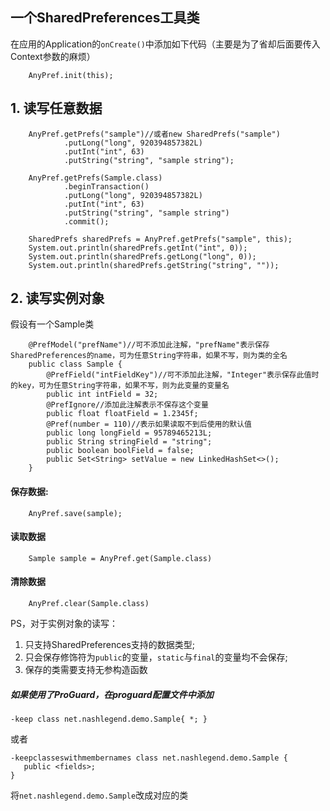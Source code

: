 一个SharedPreferences工具类
----------------------

在应用的Application的```onCreate()```中添加如下代码（主要是为了省却后面要传入Context参数的麻烦）

```
    AnyPref.init(this);
```

## 1. 读写任意数据

```
    AnyPref.getPrefs("sample")//或者new SharedPrefs("sample")
            .putLong("long", 920394857382L)
            .putInt("int", 63)
            .putString("string", "sample string");

    AnyPref.getPrefs(Sample.class)
            .beginTransaction()
            .putLong("long", 920394857382L)
            .putInt("int", 63)
            .putString("string", "sample string")
            .commit();

    SharedPrefs sharedPrefs = AnyPref.getPrefs("sample", this);
    System.out.println(sharedPrefs.getInt("int", 0));
    System.out.println(sharedPrefs.getLong("long", 0));
    System.out.println(sharedPrefs.getString("string", ""));
```


## 2. 读写实例对象

假设有一个Sample类

```
    @PrefModel("prefName")//可不添加此注解，"prefName"表示保存SharedPreferences的name，可为任意String字符串，如果不写，则为类的全名
    public class Sample {
        @PrefField("intFieldKey")//可不添加此注解，"Integer"表示保存此值时的key，可为任意String字符串，如果不写，则为此变量的变量名
        public int intField = 32;
        @PrefIgnore//添加此注解表示不保存这个变量
        public float floatField = 1.2345f;
        @Pref(number = 110)//表示如果读取不到后使用的默认值
        public long longField = 95789465213L;
        public String stringField = "string";
        public boolean boolField = false;
        public Set<String> setValue = new LinkedHashSet<>();
    }
```

#### 保存数据:
```
    AnyPref.save(sample);
```

#### 读取数据
```
    Sample sample = AnyPref.get(Sample.class)
```

#### 清除数据
```
    AnyPref.clear(Sample.class)
```

PS，对于实例对象的读写：

1. 只支持SharedPreferences支持的数据类型;
2. 只会保存修饰符为```public```的变量，```static```与```final```的变量均不会保存;
3. 保存的类需要支持无参构造函数


##### 如果使用了ProGuard，在proguard配置文件中添加

```
-keep class net.nashlegend.demo.Sample{ *; }
```
或者
```
-keepclasseswithmembernames class net.nashlegend.demo.Sample {
   public <fields>;
}
```

将```net.nashlegend.demo.Sample```改成对应的类
